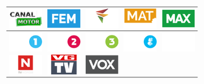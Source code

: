 | ![](https://raw.githubusercontent.com/RevGear/logo/master/Countries/NO/CanalMotor.png) | ![](https://raw.githubusercontent.com/RevGear/logo/master/Countries/NO/FEM.png) | ![](https://raw.githubusercontent.com/RevGear/logo/master/Countries/NO/Frikanalen.png) | ![](https://raw.githubusercontent.com/RevGear/logo/master/Countries/NO/Matkanalen.png) | ![](https://raw.githubusercontent.com/RevGear/logo/master/Countries/NO/MAX.png) | 
|:---:|:---:|:---:|:---:|:---:| 
| ![](https://raw.githubusercontent.com/RevGear/logo/master/Countries/NO/NRK1.png) | ![](https://raw.githubusercontent.com/RevGear/logo/master/Countries/NO/NRK2.png) | ![](https://raw.githubusercontent.com/RevGear/logo/master/Countries/NO/NRK3.png) | ![](https://raw.githubusercontent.com/RevGear/logo/master/Countries/NO/NRKTegnsprak.png) | ![](https://raw.githubusercontent.com/RevGear/logo/master/Countries/NO/TV2.png) | 
| ![](https://raw.githubusercontent.com/RevGear/logo/master/Countries/NO/TVNorge.png) | ![](https://raw.githubusercontent.com/RevGear/logo/master/Countries/NO/VGTV.png) | ![](https://raw.githubusercontent.com/RevGear/logo/master/Countries/NO/VOX.png)  | 
